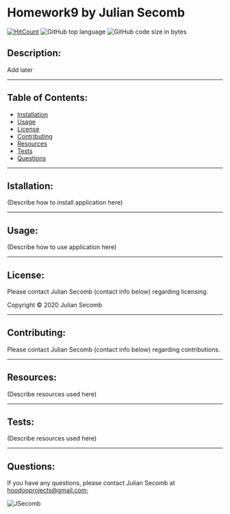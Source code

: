 # Homework9 by Julian Secomb 

[![HitCount](http://hits.dwyl.com/{JSecomb}/{Homework9}.svg)](http://hits.dwyl.com/{JSecomb}/{Homework9})
![GitHub top language](https://img.shields.io/github/languages/top/JSecomb/Homework9?style=flat-square)
![GitHub code size in bytes](https://img.shields.io/github/languages/code-size/JSecomb/Homework9?style=flat-square)

## Description: 

Add later

---

## Table of Contents:
* [Installation](#installation)
* [Usage](#usage)
* [License](#license)
* [Contributing](#contributing)
* [Resources](#resources)
* [Tests](#tests)
* [Questions](#questions)

---

## Istallation: 

(Describe how to install application here)

---

## Usage: 

(Describe how to use application here)

---

## License: 

Please contact Julian Secomb (contact info below) regarding licensing.

Copyright © 2020 Julian Secomb

---

## Contributing:

Please contact Julian Secomb (contact info below) regarding contributions.

---

## Resources:

(Describe resources used here)

---

## Tests:

(Describe resources used here)

---

## Questions:

If you have any questions, please contact Julian Secomb at hoodooprojects@gmail.com;

<img src="https://avatars3.githubusercontent.com/u/59972103?v=4" alt="JSecomb"/>